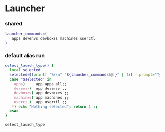 # Launcher

### shared
```sh
launcher_commands=(
   apps devenvs devboxes machines userctl
)
```

### default alias run
```sh evaluate
select_launch_type() {
  local selected
  selected=$(printf "%s\n" "${launcher_commands[@]}" | fzf --prompt="Type> ")
  case "$selected" in
    apps)     app apps all;;
    devenvs)  app devenvs ;;
    devboxes) app devboxes ;;
    machines) app machines ;;
    userctl)  app userctl ;; 
   *) echo "Nothing selected"; return 1 ;;
  esac
}

select_launch_type
```
